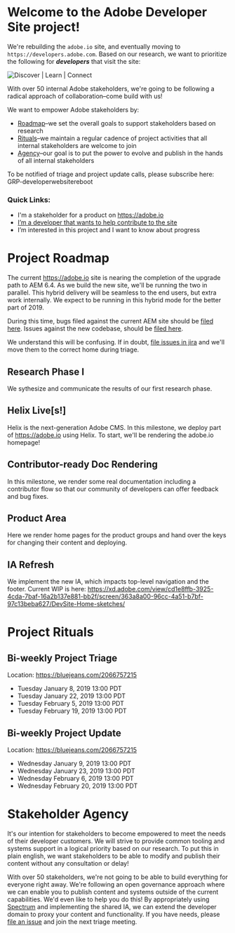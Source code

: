 # Welcome to the Adobe Developer Site project!

We're rebuilding the `adobe.io` site, and eventually moving to `https://developers.adobe.com`. Based on our research, we want to prioritize the following for ***developers*** that visit the site:

![Discover | Learn | Connect](https://user-images.githubusercontent.com/25260/49473633-73e8f680-f7c7-11e8-8b64-5731cbca5d70.png)

With over 50 internal Adobe stakeholders, we're going to be following a radical approach of collaboration–come build with us!

We want to empower Adobe stakeholders by:
 * [Roadmap](#project-roadmap)–we set the overall goals to support stakeholders based on research
 * [Rituals](#project-rituals)–we maintain a regular cadence of project activities that all internal stakeholders are welcome to join
 * [Agency](#stakeholder-agency)–our goal is to put the power to evolve and publish in the hands of all internal stakeholders

To be notified of triage and project update calls, please subscribe here: GRP-developerwebsitereboot

### Quick Links:

 * I'm a stakeholder for a product on https://adobe.io
 * [I’m a developer that wants to help contribute to the site](https://github.com/adobe/Adobe-Developer-Site/blob/master/CONTRIBUTING.md)
 * I’m interested in this project and I want to know about progress

# Project Roadmap

The current https://adobe.io site is nearing the completion of the upgrade path to AEM 6.4. As we build the new site, we'll be running the two in parallel. This hybrid delivery will be seamless to the end users, but extra work internally. We expect to be running in this hybrid mode for the better part of 2019.

During this time, bugs filed against the current AEM site should be [filed here](https://jira.corp.adobe.com/projects/DEVEP/issues/DEVEP-925). Issues against the new codebase, should be [filed here](https://github.com/adobe/Adobe-Developer-Site/issues/new).

We understand this will be confusing. If in doubt, [file issues in jira](https://jira.corp.adobe.com/projects/DEVEP/issues/DEVEP-925) and we'll move them to the correct home during triage.

## Research Phase I

We sythesize and communicate the results of our first research phase.

## Helix Live[s!]

Helix is the next-generation Adobe CMS. In this milestone, we deploy part of https://adobe.io using Helix. To start, we'll be rendering the adobe.io homepage!

## Contributor-ready Doc Rendering

In this milestone, we render some real documentation including a contributor flow so that our community of developers can offer feedback and bug fixes.

## Product Area

Here we render home pages for the product groups and hand over the keys for changing their content and deploying.

## IA Refresh

We implement the new IA, which impacts top-level navigation and the footer. Current WIP is here:
https://xd.adobe.com/view/cd1e8ffb-3925-4cda-7baf-16a2b137e881-bb2f/screen/363a8a00-96cc-4a51-b7bf-97c13beba627/DevSite-Home-sketches/

# Project Rituals

## Bi-weekly Project Triage

Location: https://bluejeans.com/2066757215

 * Tuesday January 8, 2019 13:00 PDT
 * Tuesday January 22, 2019 13:00 PDT
 * Tuesday February 5, 2019 13:00 PDT
 * Tuesday February 19, 2019 13:00 PDT

## Bi-weekly Project Update

Location: https://bluejeans.com/2066757215

 * Wednesday January 9, 2019 13:00 PDT
 * Wednesday January 23, 2019 13:00 PDT
 * Wednesday February 6, 2019 13:00 PDT
 * Wednesday February 20, 2019 13:00 PDT


# Stakeholder Agency

It's our intention for stakeholders to become empowered to meet the needs of their developer customers. We will strive to provide common tooling and systems support in a logical priority based on our research. To put this in plain english, we want stakeholders to be able to modify and publish their content without any consultation or delay!

With over 50 stakeholders, we're not going to be able to build everything for everyone right away. We're following an open governance approach where we can enable you to publish content and systems outside of the current capabilities. We'd even like to help you do this! By appropriately using [Spectrum](https://spectrum.corp.adobe.com/) and implementing the shared IA, we can extend the developer domain to proxy your content and functionality. If you have needs, please [file an issue](https://github.com/adobe/Adobe-Developer-Site/issues) and join the next triage meeting.

